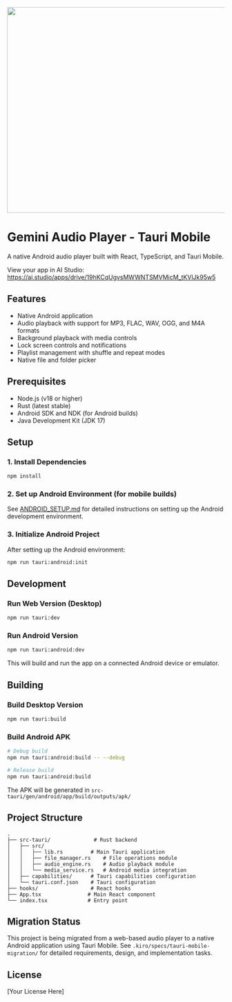 <div align="center">
<img width="1200" height="475" alt="GHBanner" src="https://github.com/user-attachments/assets/0aa67016-6eaf-458a-adb2-6e31a0763ed6" />
</div>

# Gemini Audio Player - Tauri Mobile

A native Android audio player built with React, TypeScript, and Tauri Mobile.

View your app in AI Studio: https://ai.studio/apps/drive/19hKCqUgvsMWWNTSMVMicM_tKVlJk95w5

## Features

- Native Android application
- Audio playback with support for MP3, FLAC, WAV, OGG, and M4A formats
- Background playback with media controls
- Lock screen controls and notifications
- Playlist management with shuffle and repeat modes
- Native file and folder picker

## Prerequisites

- Node.js (v18 or higher)
- Rust (latest stable)
- Android SDK and NDK (for Android builds)
- Java Development Kit (JDK 17)

## Setup

### 1. Install Dependencies

```bash
npm install
```

### 2. Set up Android Environment (for mobile builds)

See [ANDROID_SETUP.md](ANDROID_SETUP.md) for detailed instructions on setting up the Android development environment.

### 3. Initialize Android Project

After setting up the Android environment:

```bash
npm run tauri:android:init
```

## Development

### Run Web Version (Desktop)

```bash
npm run tauri:dev
```

### Run Android Version

```bash
npm run tauri:android:dev
```

This will build and run the app on a connected Android device or emulator.

## Building

### Build Desktop Version

```bash
npm run tauri:build
```

### Build Android APK

```bash
# Debug build
npm run tauri:android:build -- --debug

# Release build
npm run tauri:android:build
```

The APK will be generated in `src-tauri/gen/android/app/build/outputs/apk/`

## Project Structure

```
.
├── src-tauri/              # Rust backend
│   ├── src/
│   │   ├── lib.rs         # Main Tauri application
│   │   ├── file_manager.rs    # File operations module
│   │   ├── audio_engine.rs    # Audio playback module
│   │   └── media_service.rs   # Android media integration
│   ├── capabilities/      # Tauri capabilities configuration
│   └── tauri.conf.json    # Tauri configuration
├── hooks/                 # React hooks
├── App.tsx               # Main React component
└── index.tsx             # Entry point
```

## Migration Status

This project is being migrated from a web-based audio player to a native Android application using Tauri Mobile. See `.kiro/specs/tauri-mobile-migration/` for detailed requirements, design, and implementation tasks.

## License

[Your License Here]
